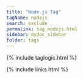 ```yaml
---
title: "Node.js Tag"
tagName: nodejs
search: exclude
permalink: tag_nodejs.html
sidebar: mydoc_sidebar
folder: tags
---
```

{% include taglogic.html %}

{% include links.html %}

